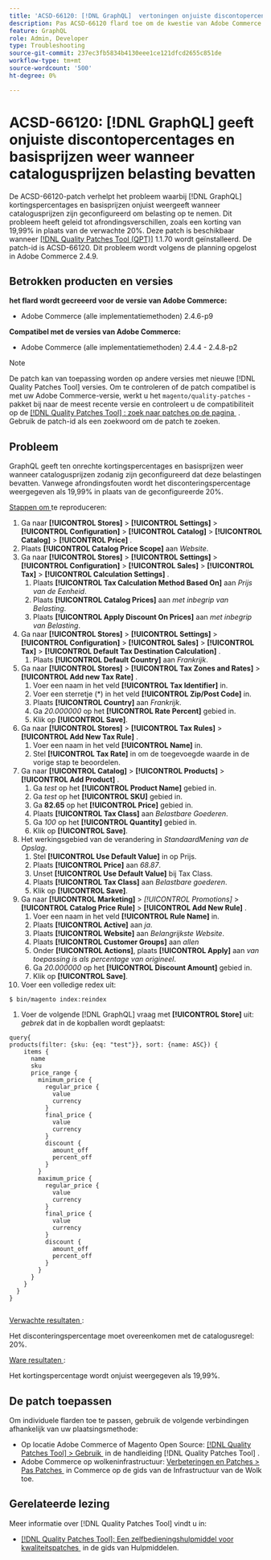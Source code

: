 ```yaml
---
title: 'ACSD-66120: [!DNL GraphQL]  vertoningen onjuiste discontopercentages en basisprijzen wanneer catalogusprijzen belasting omvatten'
description: Pas ACSD-66120 flard toe om de kwestie van Adobe Commerce te bevestigen waar  [!DNL GraphQL]  onjuiste vertoningen disconteringspercentages en basisprijzen wanneer catalogusprijzen worden gevormd om belasting te omvatten. Dit probleem heeft geleid tot afrondingsverschillen, zoals een korting van 19,99% in plaats van de verwachte 20%.
feature: GraphQL
role: Admin, Developer
type: Troubleshooting
source-git-commit: 237ec3fb5834b4130eee1ce121dfcd2655c851de
workflow-type: tm+mt
source-wordcount: '500'
ht-degree: 0%

---
```



# ACSD-66120: [!DNL GraphQL] geeft onjuiste discontopercentages en basisprijzen weer wanneer catalogusprijzen belasting bevatten

De ACSD-66120-patch verhelpt het probleem waarbij [!DNL GraphQL] kortingspercentages en basisprijzen onjuist weergeeft wanneer catalogusprijzen zijn geconfigureerd om belasting op te nemen. Dit probleem heeft geleid tot afrondingsverschillen, zoals een korting van 19,99% in plaats van de verwachte 20%. Deze patch is beschikbaar wanneer [[!DNL Quality Patches Tool (QPT)]](/help/tools/quality-patches-tool/quality-patches-tool-to-self-serve-quality-patches.md) 1.1.70 wordt geïnstalleerd. De patch-id is ACSD-66120. Dit probleem wordt volgens de planning opgelost in Adobe Commerce 2.4.9.

## Betrokken producten en versies

**het flard wordt gecreeerd voor de versie van Adobe Commerce:**

* Adobe Commerce (alle implementatiemethoden) 2.4.6-p9

**Compatibel met de versies van Adobe Commerce:**

* Adobe Commerce (alle implementatiemethoden) 2.4.4 - 2.4.8-p2

>[!NOTE]
>
>De patch kan van toepassing worden op andere versies met nieuwe [!DNL Quality Patches Tool] versies. Om te controleren of de patch compatibel is met uw Adobe Commerce-versie, werkt u het `magento/quality-patches` -pakket bij naar de meest recente versie en controleert u de compatibiliteit op de [[!DNL Quality Patches Tool] : zoek naar patches op de pagina &#x200B;](https://experienceleague.adobe.com/tools/commerce-quality-patches/index.html) . Gebruik de patch-id als een zoekwoord om de patch te zoeken.

## Probleem

GraphQL geeft ten onrechte kortingspercentages en basisprijzen weer wanneer catalogusprijzen zodanig zijn geconfigureerd dat deze belastingen bevatten. Vanwege afrondingsfouten wordt het disconteringspercentage weergegeven als 19,99% in plaats van de geconfigureerde 20%.

<u> Stappen om </u> te reproduceren:

1. Ga naar **[!UICONTROL Stores]** > **[!UICONTROL Settings]** > **[!UICONTROL Configuration]** > **[!UICONTROL Catalog]** > **[!UICONTROL Catalog]** > **[!UICONTROL Price]** .
1. Plaats **[!UICONTROL Catalog Price Scope]** aan *Website*.
1. Ga naar **[!UICONTROL Stores]** > **[!UICONTROL Settings]** > **[!UICONTROL Configuration]** > **[!UICONTROL Sales]** > **[!UICONTROL Tax]** > **[!UICONTROL Calculation Settings]** .
   1. Plaats **[!UICONTROL Tax Calculation Method Based On]** aan *Prijs van de Eenheid*.
   1. Plaats **[!UICONTROL Catalog Prices]** aan *met inbegrip van Belasting*.
   1. Plaats **[!UICONTROL Apply Discount On Prices]** aan *met inbegrip van Belasting*.
1. Ga naar **[!UICONTROL Stores]** > **[!UICONTROL Settings]** > **[!UICONTROL Configuration]** > **[!UICONTROL Sales]** > **[!UICONTROL Tax]** > **[!UICONTROL Default Tax Destination Calculation]** .
   1. Plaats **[!UICONTROL Default Country]** aan *Frankrijk*.
1. Ga naar **[!UICONTROL Stores]** > **[!UICONTROL Tax Zones and Rates]** > **[!UICONTROL Add new Tax Rate]** .
   1. Voer een naam in het veld **[!UICONTROL Tax Identifier]** in.
   1. Voer een sterretje (*) in het veld **[!UICONTROL Zip/Post Code]** in.
   1. Plaats **[!UICONTROL Country]** aan *Frankrijk*.
   1. Ga *20.000000* op het **[!UICONTROL Rate Percent]** gebied in.
   1. Klik op **[!UICONTROL Save]**.
1. Ga naar **[!UICONTROL Stores]** > **[!UICONTROL Tax Rules]** > **[!UICONTROL Add New Tax Rule]** .
   1. Voer een naam in het veld **[!UICONTROL Name]** in.
   1. Stel **[!UICONTROL Tax Rate]** in om de toegevoegde waarde in de vorige stap te beoordelen.
1. Ga naar **[!UICONTROL Catalog]** > **[!UICONTROL Products]** > **[!UICONTROL Add Product]** .
   1. Ga *test* op het **[!UICONTROL Product Name]** gebied in.
   1. Ga *test* op het **[!UICONTROL SKU]** gebied in.
   1. Ga **82.65** op het **[!UICONTROL Price]** gebied in.
   1. Plaats **[!UICONTROL Tax Class]** aan *Belastbare Goederen*.
   1. Ga *100* op het **[!UICONTROL Quantity]** gebied in.
   1. Klik op **[!UICONTROL Save]**.
1. Het werkingsgebied van de verandering in *StandaardMening van de Opslag*.
   1. Stel **[!UICONTROL Use Default Value]** in op Prijs.
   1. Plaats **[!UICONTROL Price]** aan *68.87*.
   1. Unset **[!UICONTROL Use Default Value]** bij Tax Class.
   1. Plaats **[!UICONTROL Tax Class]** aan *Belastbare goederen*. 
   1. Klik op **[!UICONTROL Save]**.
1. Ga naar **[!UICONTROL Marketing]** > *[!UICONTROL Promotions]* > **[!UICONTROL Catalog Price Rule]** > **[!UICONTROL Add New Rule]** .
   1. Voer een naam in het veld **[!UICONTROL Rule Name]** in.
   1. Plaats **[!UICONTROL Active]** aan *ja*.
   1. Plaats **[!UICONTROL Website]** aan *Belangrijkste Website*.
   1. Plaats **[!UICONTROL Customer Groups]** aan *allen*
   1. Onder **[!UICONTROL Actions]**, plaats **[!UICONTROL Apply]** aan *van toepassing is als percentage van origineel*.
   1. Ga *20.000000* op het **[!UICONTROL Discount Amount]** gebied in.
   1. Klik op **[!UICONTROL Save]**.
1. Voer een volledige redex uit:

```
$ bin/magento index:reindex
```

1. Voer de volgende [!DNL GraphQL] vraag met **[!UICONTROL Store]** uit: *gebrek* dat in de kopballen wordt geplaatst:

```
query{
products(filter: {sku: {eq: "test"}}, sort: {name: ASC}) {
    items {
      name
      sku
      price_range {
        minimum_price {
          regular_price {
            value
            currency
          }
          final_price {
            value
            currency
          }
          discount {
            amount_off
            percent_off
          }
        }
        maximum_price {
          regular_price {
            value
            currency
          }
          final_price {
            value
            currency
          }
          discount {
            amount_off
            percent_off
          }
        }
      }
    }
  }
}
  
```

<u> Verwachte resultaten </u>:

Het disconteringspercentage moet overeenkomen met de catalogusregel: 20%.

<u> Ware resultaten </u>:

Het kortingspercentage wordt onjuist weergegeven als 19,99%.

## De patch toepassen

Om individuele flarden toe te passen, gebruik de volgende verbindingen afhankelijk van uw plaatsingsmethode:

* Op locatie Adobe Commerce of Magento Open Source: [[!DNL Quality Patches Tool] > Gebruik &#x200B;](/help/tools/quality-patches-tool/usage.md) in de handleiding [!DNL Quality Patches Tool] .
* Adobe Commerce op wolkeninfrastructuur: [&#x200B; Verbeteringen en Patches > Pas Patches &#x200B;](https://experienceleague.adobe.com/docs/commerce-cloud-service/user-guide/develop/upgrade/apply-patches.html) in Commerce op de gids van de Infrastructuur van de Wolk toe.

## Gerelateerde lezing

Meer informatie over [!DNL Quality Patches Tool] vindt u in:

* [[!DNL Quality Patches Tool]: Een zelfbedieningshulpmiddel voor kwaliteitspatches &#x200B;](/help/tools/quality-patches-tool/quality-patches-tool-to-self-serve-quality-patches.md) in de gids van Hulpmiddelen.
